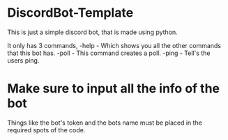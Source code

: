 # DiscordBot-Template

This is just a simple discord bot, that is made using python.

It only has 3 commands,
-help - Which shows you all the other commands that this bot has.
-poll - This command creates a poll.
-ping - Tell's the users ping.

# Make sure to input all the info of the bot

Things like the bot's token and the bots name must be placed in the required spots of the code.
